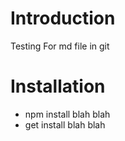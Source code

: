 # Introduction
Testing For md file in git

# Installation
* npm install blah blah
* get install blah blah
